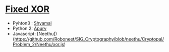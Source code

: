 # [Fixed XOR](http://cryptopals.com/sets/1/challenges/2)

* Pyhton3 : [Shyamal](https://github.com/svaderia/SIG_Cryptography/blob/master/Cryptopal/Problem_2/Shyamal/solution.py)
* Python 2: [Apurv](https://github.com/Apurv-Bajaj/SIG_Cryptography/blob/master/Cryptopal/Problem_2/Apurv/solution.py)
* Javascript: [Neethu])(https://github.com/Roboneet/SIG_Cryptography/blob/neethu/Cryptopal/Problem_2/Neethu/xor.js)